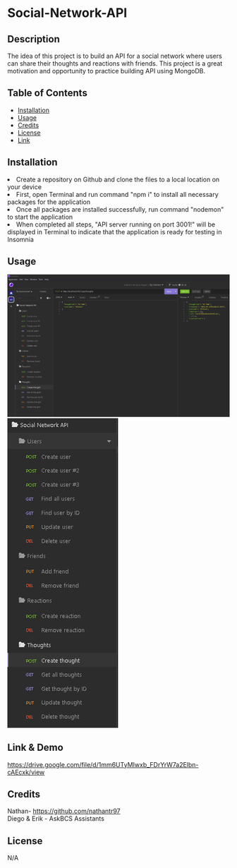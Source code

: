 # Social-Network-API

## Description

The idea of this project is to build an API for a social network where users can share their thoughts and reactions with friends. This project is a great motivation and opportunity to practice building API using MongoDB. 

## Table of Contents

- [Installation](#installation)
- [Usage](#usage)
- [Credits](#credits)
- [License](#license)
- [Link](#link)

## Installation 

<li> Create a repository on Github and clone the files to a local location on your device 
<li> First, open Terminal and run command "npm i" to install all necessary packages for the application
<li> Once all packages are installed successfully, run command "nodemon" to start the application
<li> When completed all steps, "API server running on port 3001!" will be displayed in Terminal to indicate that the application is ready for testing in Insomnia

## Usage

![Insomnia-Overview](./Social-API-SS-1.PNG)
![Insomnia-API-routes-examples](./Social-API-SS-2.PNG)

## Link & Demo 

https://drive.google.com/file/d/1mm6UTyMIwxb_FDrYrW7a2Elbn-cAEcxk/view 

## Credits

Nathan- https://github.com/nathantr97 <br>
Diego & Erik - AskBCS Assistants

## License

N/A


